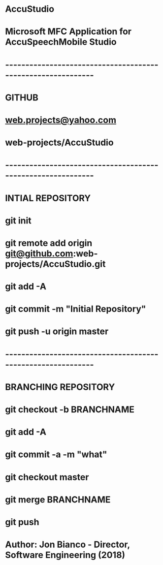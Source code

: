 # AccuStudio

#
# Microsoft MFC Application for AccuSpeechMobile Studio
#

# ------------------------------------------------------------
# GITHUB
#	web.projects@yahoo.com
#   web-projects/AccuStudio
# ------------------------------------------------------------
# INTIAL REPOSITORY

# git init
# git remote add origin git@github.com:web-projects/AccuStudio.git
# git add -A
# git commit -m "Initial Repository"
# git push -u origin master

# ------------------------------------------------------------
# BRANCHING REPOSITORY

# git checkout -b BRANCHNAME
# git add -A
# git commit -a -m "what"
# git checkout master
# git merge BRANCHNAME
# git push

# Author: Jon Bianco - Director, Software Engineering (2018)
#
